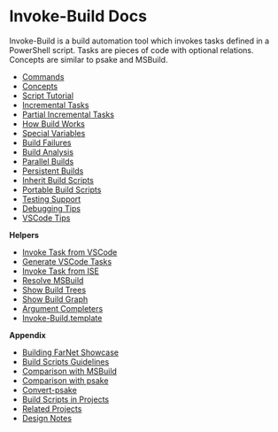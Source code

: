# Invoke-Build Docs

Invoke-Build is a build automation tool which invokes tasks defined in a
PowerShell script. Tasks are pieces of code with optional relations.
Concepts are similar to psake and MSBuild.

- [Commands](help/README.md)
- [Concepts](Concepts.md)
- [Script Tutorial](Script-Tutorial.md)
- [Incremental Tasks](Incremental-Tasks.md)
- [Partial Incremental Tasks](Partial-Incremental-Tasks.md)
- [How Build Works](How-Build-Works.md)
- [Special Variables](Special-Variables.md)
- [Build Failures](Build-Failures.md)
- [Build Analysis](Build-Analysis.md)
- [Parallel Builds](Parallel-Builds.md)
- [Persistent Builds](Persistent-Builds.md)
- [Inherit Build Scripts](Inherit-Build-Scripts.md)
- [Portable Build Scripts](Portable-Build-Scripts.md)
- [Testing Support](Testing-Support.md)
- [Debugging Tips](Debugging-Tips.md)
- [VSCode Tips](VSCode-Tips.md)

**Helpers**

- [Invoke Task from VSCode](Invoke-Task-from-VSCode.md)
- [Generate VSCode Tasks](Generate-VSCode-Tasks.md)
- [Invoke Task from ISE](Invoke-Task-from-ISE.md)
- [Resolve MSBuild](Resolve-MSBuild.md)
- [Show Build Trees](Show-Build-Trees.md)
- [Show Build Graph](Show-Build-Graph.md)
- [Argument Completers](Argument-Completers.md)
- [Invoke-Build.template](https://github.com/nightroman/Invoke-Build.template)

**Appendix**

- [Building FarNet Showcase](Building-FarNet-Showcase.md)
- [Build Scripts Guidelines](Build-Scripts-Guidelines.md)
- [Comparison with MSBuild](Comparison-with-MSBuild.md)
- [Comparison with psake](Comparison-with-psake.md)
- [Convert-psake](Convert-psake.md)
- [Build Scripts in Projects](Build-Scripts-in-Projects.md)
- [Related Projects](Related-Projects.md)
- [Design Notes](Design-Notes.md)
